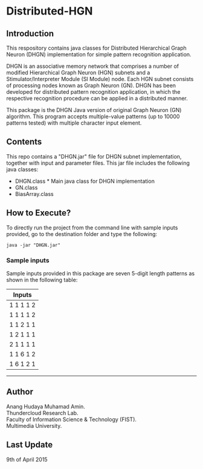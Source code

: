 # Distributed-HGN

## Introduction

This respository contains java classes for Distributed Hierarchical Graph Neuron (DHGN) implementation for simple pattern recognition application.  

DHGN is an associative memory network that comprises a number of modified Hierarchical Graph Neuron (HGN) subnets and a Stimulator/Interpreter Module (SI Module) node. Each HGN subnet consists of processing nodes known as Graph Neuron (GN). DHGN has been developed for distributed pattern recognition application, in which the respective recognition procedure can be applied in a distributed manner.

This package is the DHGN Java version of original Graph Neuron (GN) algorithm. This program accepts multiple-value patterns (up to 10000 patterns tested) with multiple character input element.

## Contents

This repo contains a "DHGN.jar" file for DHGN subnet implementation, together with input and parameter files. This jar file includes the following java classes:
- DHGN.class * Main java class for DHGN implementation
- GN.class
- BiasArray.class

## How to Execute?

To directly run the project from the command line with sample inputs provided, go to the destination folder and type the following:

`java -jar "DHGN.jar"` 

### Sample inputs

Sample inputs provided in this package are seven 5-digit length patterns as shown in the following table:   

|   Inputs      |
|---------------|
|   1 1 1 1 2   |
|   1 1 1 1 2   |
|   1 1 2 1 1   |
|   1 2 1 1 1   |
|   2 1 1 1 1   |
|   1 1 6 1 2   |
|   1 6 1 2 1   |
-----------------

## Author

Anang Hudaya Muhamad Amin.  
Thundercloud Research Lab.  
Faculty of Information Science & Technology (FIST).  
Multimedia University.  

## Last Update

9th of April 2015
